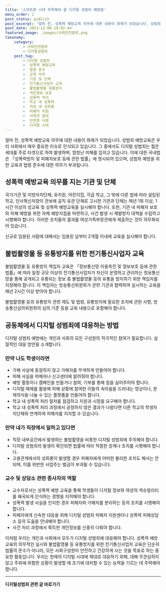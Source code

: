 ```yaml
---
title: '스마트폰 시대 주목해야 할 디지털 성범죄 예방법'
menu_order: 1
post_status: publish
post_excerpt: '얼마 전, 성폭력 예방교육 의무에 대한 내용이 화제가 되었습니다. 성범죄 예방교육은 우리 사회에서 매우 중요한 이슈로 인식되고 있습니다. 그 중에서도 디지털 성범죄는 젊은 세대를 주로 타겟으로 하여 발생하며, 엄청난 피해를 입히고 있습니다. 이에 대한 국내법은  성폭력방지 및 피해자보호 등에 관한 법률 에 명시되어 있으며, 성범죄 예방을 위한 교육과 법령 준수에 대한 의무가 부과됩니다.'
post_date: 2023-12-08 19:02:44
featured_image: _images/사회안전범죄.png
taxonomy:
    category:
        - 사회안전범죄
        - 디지털성범죄
    post_tag:
        - 디지털 성범죄
        -  성폭력 예방교육
        -  법령 준수
        -  교육 의무
        -  기관 및 단체
        -  전기통신사업자 교육
        -  불법촬영물 유통방지
        -  개인정보 보호
        -  성폭력 처리
        -  학교 내 성폭력
        -  직장 내 성희롱
        -  피해자 지원
        -  사회적 참여
        -  안전한 사회
        -  디지털 시대
---
```



얼마 전, 성폭력 예방교육 의무에 대한 내용이 화제가 되었습니다. 성범죄 예방교육은 우리 사회에서 매우 중요한 이슈로 인식되고 있습니다. 그 중에서도 디지털 성범죄는 젊은 세대를 주로 타겟으로 하여 발생하며, 엄청난 피해를 입히고 있습니다. 이에 대한 국내법은 「성폭력방지 및 피해자보호 등에 관한 법률」에 명시되어 있으며, 성범죄 예방을 위한 교육과 법령 준수에 대한 의무가 부과됩니다.

## 성폭력 예방교육 의무를 지는 기관 및 단체

국가기관 및 지방자치단체, 유치원, 어린이집, 각급 학교, 그 밖에 다른 법에 따라 설립된 학교, 인사혁신처장이 관보에 공직 유관 단체로 고시한 기관과 단체는 매년 1회 이상, 1시간 이상의 성교육 및 성폭력 예방교육을 실시해야 합니다. 또한, 기관 내 피해자 보호와 피해 예방을 위한 자체 예방지침을 마련하고, 사건 발생 시 재발방지 대책을 수립하고 시행해야 합니다. 이러한 조치들의 결과를 여성가족부장관에게 제출하는 것이 의무화되어 있습니다. 

신규로 임용된 사람에 대해서는 임용된 날부터 2개월 이내에 교육을 실시해야 합니다.

## 불법촬영물 등 유통방지를 위한 전기통신사업자 교육

불법촬영물 등 유통방지 책임자 교육은 「정보통신망 이용촉진 및 정보보호 등에 관한 법률」에 따라 일정 규모 이상의 전기통신사업자가 자신이 운영하고 관리하는 정보통신망을 통해 공개되고 유통되는 정보 중 불법촬영물 등의 유통을 방지하기 위한 책임자를 지정해야 합니다. 이 책임자는 방송통신위원회가 관련 기관과 협력하여 실시하는 교육을 매년 2시간 이상 받아야 합니다.

불법촬영물 등의 유통방지 관련 제도 및 법령, 유통방지에 필요한 조치에 관한 사항, 방송통신심의위원회의 심의 기준 등을 교육 내용으로 포함해야 합니다. 

## 공동체에서 디지털 성범죄에 대응하는 방법

디지털 성범죄 예방에는 개인과 사회의 모든 구성원의 적극적인 참여가 필요합니다. 실질적인 대응 방안을 소개합니다.

### 만약 나도 학생이라면
- 가해 사실에 동참하지 않고 가해자를 무색하게 만들어야 합니다.
- 피해 사실을 피해자나 신고센터에 알려줘야 합니다.
- 예방 활동이나 캠페인을 만들거나 참여, 기부를 통해 힘을 실어주어야 합니다.
- 디지털 매체를 활용해 피해 상황에 참여한 이들의 속마음을 드러내는 영상이나, 문제의식을 나눌 수 있는 플랫폼을 만들어야 합니다.
- 학교 내 성폭력 처리 절차를 점검하고 지원과 시정을 요구해야 합니다.
- 학교 내 성폭력 처리 과정에서 공정하지 않은 결과가 나왔다면 다른 학교의 학생자치단체와 연계하여 피해자를 지지할 수 있습니다.

### 만약 내가 직장에서 일하고 있다면
- 직장 내부공간에서 발생하는 불법촬영을 비롯한 디지털 성범죄에 주의해야 합니다.
- 디지털 성범죄의 발생이 확인되면 법률에 따라 적절한 징계나 조치를 시행해야 합니다.
- 고용관계에서의 성희롱이 발생할 경우 피해자에게 어떠한 불리한 조치도 해서는 안되며, 이를 위반한 사업주는 벌금이 부과될 수 있습니다.

### 교수 및 상담소 관련 종사자의 역할
- 교수자로서는 성폭력 예방 교육을 통해 학생들이 디지털 정보와 여성의 섹슈얼리티를 왜곡되게 인식하는 경향을 지적해야 합니다.
- 성폭력 발생 사실을 인지한 경우 피해자와 가해자를 분리하는 등의 조치를 시행해야 합니다.
- 피해자에게 신속한 대응을 위해 디지털 성범죄 피해자 지원센터나 성폭력 피해상담소 등의 도움을 안내해야 합니다.
- 사건 처리 과정에서 획득한 개인정보를 신중히 다뤄야 합니다.

이처럼 우리는 개인과 사회에서 모두가 디지털 성범죄에 대응해야 합니다. 성폭력 예방교육의 의무적인 실시와 불법촬영물 등 유통방지를 위한 전기통신사업자 교육은 단순히 법률의 준수가 아니라, 모든 사회구성원이 안전하고 건강하게 사는 것을 목표로 하는 중요한 활동입니다. 우리는 현재의 디지털 시대에 제대로 대응하기 위해, 대해 무관심하지 않고 주위에 위험한 상황이 발생할 때 조기에 대처할 수 있는 능력을 기르는 데 주력해야 합니다.
<!-- wp:separator -->
<hr class="wp-block-separator has-alpha-channel-opacity"/>
<!-- /wp:separator -->

<!-- wp:group {"backgroundColor":"base","layout":{"type":"constrained"}} -->
<div class="wp-block-group has-base-background-color has-background"><!-- wp:paragraph {"align":"center","fontSize":"medium"} -->
<p class="has-text-align-center has-large-font-size"><strong>디지털성범죄 관련 글 바로가기</strong></p>
<!-- /wp:paragraph -->


<!-- wp:latest-posts
{"categories":[{"id":28090,"count":19,"description":"","link":"https://uknowlaw.com/category/%eb%94%94%ec%a7%80%ed%84%b8%ec%84%b1%eb%b2%94%ec%a3%84/","name":"디지털성범죄","slug":"디지털성범죄","taxonomy":"category","parent":0,"meta":[],"_links":{"self":[{"href":"https://uknowlaw.com/wp-json/wp/v2/categories/28090"}],"collection":[{"href":"https://uknowlaw.com/wp-json/wp/v2/categories"}],"about":[{"href":"https://uknowlaw.com/wp-json/wp/v2/taxonomies/category"}],"wp:post_type":[{"href":"https://uknowlaw.com/wp-json/wp/v2/posts?categories=28090"}],"curies":[{"name":"wp","href":"https://api.w.org/{rel}","templated":true}]}}],"postsToShow":100,"excerptLength":28,"postLayout":"grid","columns":2,"featuredImageAlign":"left","featuredImageSizeSlug":"large","fontSize":"small"} /--></div>
<!-- /wp:group -->